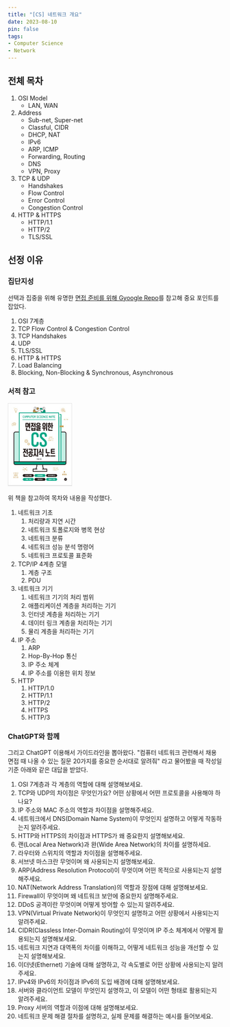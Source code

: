 ```yaml
---
title: "[CS] 네트워크 개요"
date: 2023-08-10
pin: false
tags:
- Computer Science
- Network
---
```


## 전체 목차

1. OSI Model
   - LAN, WAN
2. Address
   - Sub-net, Super-net
   - Classful, CIDR
   - DHCP, NAT
   - IPv6
   - ARP, ICMP
   - Forwarding, Routing
   - DNS
   - VPN, Proxy
3. TCP & UDP
   - Handshakes
   - Flow Control
   - Error Control
   - Congestion Control
4. HTTP & HTTPS
   - HTTP/1.1
   - HTTP/2
   - TLS/SSL




## 선정 이유

### 집단지성

선택과 집중을 위해 유명한 [면접 준비를 위해 Gyoogle Repo](https://github.com/gyoogle/tech-interview-for-developer/tree/master)를 참고해 중요 포인트를 잡았다.

1. OSI 7계층
2. TCP Flow Control & Congestion Control
3. TCP Handshakes
4. UDP
5. TLS/SSL
6. HTTP & HTTPS
7. Load Balancing
8. Blocking, Non-Blocking & Synchronous, Asynchronous



### 서적 참고

![Reference Book Cover](images/reference-book-cover.jpg)

위 책을 참고하여 목차와 내용을 작성했다.

1. 네트워크 기초
   1. 처리량과 지연 시간
   2. 네트워크 토폴로지와 병목 현상
   3. 네트워크 분류
   4. 네트워크 성능 분석 명령어
   5. 네트워크 프로토콜 표준화
2. TCP/IP 4계층 모델
   1. 계층 구조
   2. PDU
3. 네트워크 기기
   1. 네트워크 기기의 처리 범위
   2. 애플리케이션 계층을 처리하는 기기
   3. 인터넷 계층을 처리하는 기기
   4. 데이터 링크 계층을 처리하는 기기
   5. 물리 계층을 처리하는 기기
4. IP 주소
   1. ARP
   2. Hop-By-Hop 통신
   3. IP 주소 체계
   4. IP 주소를 이용한 위치 정보
5. HTTP
   1. HTTP/1.0
   2. HTTP/1.1
   3. HTTP/2
   4. HTTPS
   5. HTTP/3



### ChatGPT와 함께

그리고 ChatGPT 이용해서 가이드라인을 뽑아왔다. "컴퓨터 네트워크 관련해서 채용 면접 때 나올 수 있는 질문 20가지를 중요한 순서대로 알려줘" 라고 물어봤을 때 작성일 기준 아래와 같은 대답을 받았다.

1. OSI 7계층과 각 계층의 역할에 대해 설명해보세요.
2. TCP와 UDP의 차이점은 무엇인가요? 어떤 상황에서 어떤 프로토콜을 사용해야 하나요?
3. IP 주소와 MAC 주소의 역할과 차이점을 설명해주세요.
4. 네트워크에서 DNS(Domain Name System)이 무엇인지 설명하고 어떻게 작동하는지 알려주세요.
5. HTTP와 HTTPS의 차이점과 HTTPS가 왜 중요한지 설명해보세요.
6. 랜(Local Area Network)과 완(Wide Area Network)의 차이를 설명하세요.
7. 라우터와 스위치의 역할과 차이점을 설명해주세요.
8. 서브넷 마스크란 무엇이며 왜 사용되는지 설명해보세요.
9. ARP(Address Resolution Protocol)이 무엇이며 어떤 목적으로 사용되는지 설명해주세요.
10. NAT(Network Address Translation)의 역할과 장점에 대해 설명해보세요.
11. Firewall이 무엇이며 왜 네트워크 보안에 중요한지 설명해주세요.
12. DDoS 공격이란 무엇이며 어떻게 방어할 수 있는지 알려주세요.
13. VPN(Virtual Private Network)이 무엇인지 설명하고 어떤 상황에서 사용되는지 알려주세요.
14. CIDR(Classless Inter-Domain Routing)이 무엇이며 IP 주소 체계에서 어떻게 활용되는지 설명해보세요.
15. 네트워크 지연과 대역폭의 차이를 이해하고, 어떻게 네트워크 성능을 개선할 수 있는지 설명해보세요.
16. 이더넷(Ethernet) 기술에 대해 설명하고, 각 속도별로 어떤 상황에 사용되는지 알려주세요.
17. IPv4와 IPv6의 차이점과 IPv6의 도입 배경에 대해 설명해보세요.
18. 서버와 클라이언트 모델이 무엇인지 설명하고, 이 모델이 어떤 형태로 활용되는지 알려주세요.
19. Proxy 서버의 역할과 이점에 대해 설명해보세요.
20. 네트워크 문제 해결 절차를 설명하고, 실제 문제를 해결하는 예시를 들어보세요.

